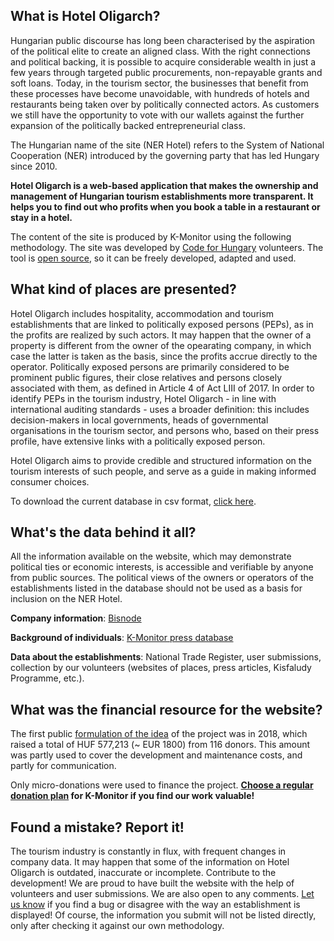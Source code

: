 <section>

# What is Hotel Oligarch?

Hungarian public discourse has long been characterised by the aspiration of the political elite to create an aligned class. With the right connections and political backing, it is possible to acquire considerable wealth in just a few years through targeted public procurements, non-repayable grants and soft loans. Today, in the tourism sector, the businesses that benefit from these processes have become unavoidable, with hundreds of hotels and restaurants being taken over by politically connected actors. As customers we still have the opportunity to vote with our wallets against the further expansion of the politically backed entrepreneurial class.
  
The Hungarian name of the site (NER Hotel) refers to the System of National Cooperation (NER) introduced by the governing party that has led Hungary since 2010.

**Hotel Oligarch is a web-based application that makes the ownership and management of Hungarian tourism establishments more transparent. It helps you to find out who profits when you book a table in a restaurant or stay in a hotel.**

The content of the site is produced by K-Monitor using the following methodology. The site was developed by [Code for Hungary](https://code4.hu/) volunteers. The tool is [open source](https://github.com/Code-for-Hungary/nerhotel), so it can be freely developed, adapted and used.
</section>
<section>
  
## What kind of places are presented?

Hotel Oligarch includes hospitality, accommodation and tourism establishments that are linked to politically exposed persons (PEPs), as in the profits are realized by such actors. It may happen that the owner of a property is different from the owner of the opearating company, in which case the latter is taken as the basis, since the profits accrue directly to the operator. Politically exposed persons are primarily considered to be prominent public figures, their close relatives and persons closely associated with them, as defined in Article 4 of Act LIII of 2017. In order to identify PEPs in the tourism industry, Hotel Oligarch - in line with international auditing standards - uses a broader definition: this includes decision-makers in local governments, heads of governmental organisations in the tourism sector, and persons who, based on their press profile, have extensive links with a politically exposed person.

Hotel Oligarch aims to provide credible and structured information on the tourism interests of such people, and serve as a guide in making informed consumer choices.

To download the current database in csv format, [click here](/data-export).
</section>
<section>
  
## What's the data behind it all?
All the information available on the website, which may demonstrate political ties or economic interests, is accessible and verifiable by anyone from public sources. The political views of the owners or operators of the establishments listed in the database should not be used as a basis for inclusion on the NER Hotel.

**Company information**: [Bisnode](https://partnercontrol.hu)

**Background of individuals**: [K-Monitor press database](https://adatbazis.k-monitor.hu)

**Data about the establishments**: National Trade Register, user submissions, collection by our volunteers (websites of places, press articles, Kisfaludy Programme, etc.).
</section>
<section>
  
## What was the financial resource for the website?
The first public [formulation of the idea](https://k.blog.hu/2018/08/30/hotel_oligarch) of the project was in 2018, which raised a total of HUF 577,213 (~ EUR 1800) from 116 donors. This amount was partly used to cover the development and maintenance costs, and partly for communication.

Only micro-donations were used to finance the project.
**[Choose a regular donation plan](https://k-monitor.hu/support) for K-Monitor if you find our work valuable!**
</section>
<section>
  
## Found a mistake? Report it!
The tourism industry is constantly in flux, with frequent changes in company data. It may happen that some of the information on Hotel Oligarch is outdated, inaccurate or incomplete.
Contribute to the development! We are proud to have built the website with the help of volunteers and user submissions. We are also open to any comments. [Let us know](info@k-monitor.hu) if you find a bug or disagree with the way an establishment is displayed! Of course, the information you submit will not be listed directly, only after checking it against our own methodology.

